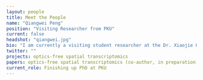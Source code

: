 ```yaml
---
layout: people
title: Meet the People
name: "Qiangwei Peng"
position: "Visiting Researcher from PKU"
current: false
headshot: "qiangwei.jpg"
bio: "I am currently a visiting student researcher at the Dr. Xiaojie Qiu's laboratory at Stanford University, while also pursuing my Ph.D. in Computational Mathematics at Peking University. My research focuses on developing mathematical and biophysical models for complex biological systems, particularly by integrating cutting-edge deep learning algorithms with single-cell and spatial transcriptome data. Outside of the lab, I enjoy photography and swimming."
twitter: ""
projects: optics-free spatial transcriptomics
papers: optics-free spatial transcriptomics (co-author, in preparation)
current_role: Finishing up PhD at PKU
---
```


